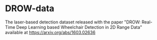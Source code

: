 # DROW-data
The laser-based detection dataset released with the paper "DROW: Real-Time Deep Learning based Wheelchair Detection in 2D Range Data" available at https://arxiv.org/abs/1603.02636
